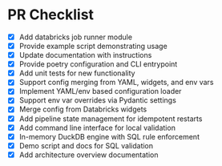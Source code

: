 # PR Checklist

- [x] Add databricks job runner module
- [x] Provide example script demonstrating usage
- [x] Update documentation with instructions
- [x] Provide poetry configuration and CLI entrypoint
- [x] Add unit tests for new functionality
- [x] Support config merging from YAML, widgets, and env vars
- [x] Implement YAML/env based configuration loader
- [x] Support env var overrides via Pydantic settings
- [x] Merge config from Databricks widgets
- [x] Add pipeline state management for idempotent restarts
- [x] Add command line interface for local validation
- [x] In-memory DuckDB engine with SQL rule enforcement
- [x] Demo script and docs for SQL validation
- [x] Add architecture overview documentation
